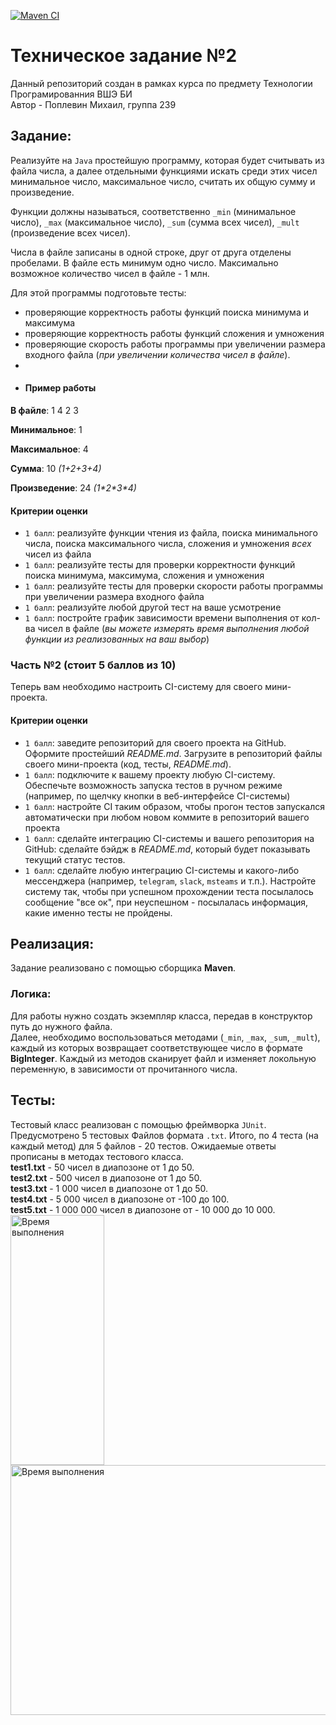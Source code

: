 [![Maven CI](https://github.com/mishcum/tp_hse_tz2/actions/workflows/maven.yml/badge.svg?event=push)](https://github.com/mishcum/tp_hse_tz2/actions/workflows/maven.yml)

# Техническое задание №2
Данный репозиторий создaн в рамках курса по предмету Технологии Програмированния ВШЭ БИ  
Автор - Поплевин Михаил, группа 239
## Задание:
Реализуйте на `Java` простейшую программу, которая будет считывать из файла числа, a далее отдельными функциями искать среди этих чисел минимальное число, максимальное число, считать их общую сумму и произведение. 

Функции должны называться, соответственно `_min` (минимальное число), `_max` (максимальное число), `_sum` (сумма всех чисел), `_mult` (произведение всех чисел). 

Числа в файле записаны в одной строке, друг от друга отделены пробелами. В файле есть минимум одно число. Максимально возможное количество чисел в файле - 1 млн.

Для этой программы подготовьте тесты:
- проверяющие корректность работы функций поиска минимума и максимума
- проверяющие корректность работы функций сложения и умножения
- проверяющие скорость работы программы при увеличении размера входного файла (*при увеличении количества чисел в файле*).
- 
- #### Пример работы

**В файле**: 1 4 2 3

**Минимальное**: 1

**Максимальное**: 4

**Сумма**: 10 *(1+2+3+4)*

**Произведение**: 24 *(1\*2\*3\*4)*

#### Критерии оценки

- `1 балл`: реализуйте функции чтения из файла, поиска минимального числа, поиска максимального числа, сложения и умножения *всех* чисел из файла
- `1 балл`: реализуйте тесты для проверки корректности функций поиска минимума, максимума, сложения и умножения
- `1 балл`: реализуйте тесты для проверки скорости работы программы при увеличении размера входного файла
- `1 балл`: реализуйте любой другой тест на ваше усмотрение
- `1 балл`: постройте график зависимости времени выполнения от кол-ва чисел в файле (*вы можете измерять время выполнения любой функции из реализованных на ваш выбор*)

### Часть №2 (стоит 5 баллов из 10)

Теперь вам необходимо настроить CI-систему для своего мини-проекта. 

#### Критерии оценки

- `1 балл`: заведите репозиторий для своего проекта на GitHub. Оформите простейший *README.md*. Загрузите в репозиторий файлы своего мини-проекта (код, тесты, *README.md*).
- `1 балл`: подключите к вашему проекту любую CI-систему. Обеспечьте возможность запуска тестов в ручном режиме (например, по щелчку кнопки в веб-интерфейсе CI-системы) 
- `1 балл`: настройте CI таким образом, чтобы прогон тестов запускался автоматически при любом новом коммите в репозиторий вашего проекта
- `1 балл`: сделайте интеграцию CI-системы и вашего репозитория на GitHub: сделайте бэйдж в *README.md*, который будет показывать текущий статус тестов. 
- `1 балл`: сделайте любую интеграцию CI-системы и какого-либо мессенджера (например, `telegram`, `slack`, `msteams` и т.п.). Настройте систему так, чтобы при успешном прохождении теста посылалось сообщение "все ок", при неуспешном - посылалась информация, какие именно тесты не пройдены. 

## Реализация:
Задание реализовано с помощью сборщика **Maven**.
### Логика:
Для работы нужно создать экземпляр класса, передав в конструктор путь до нужного файла.  
Далее, необходимо воспользоваться методами (`_min`, `_max`, `_sum`, `_mult`), каждый из которых возвращает соответствующее число в формате **BigInteger**. Каждый из методов сканирует файл и изменяет локольную переменную, в зависимости от прочитанного числа.

## Тесты:
Тестовый класс реализован с помощью фреймворка `JUnit`. Предусмотрено 5 тестовых Файлов формата `.txt`. Итого, по 4 теста (на каждый метод) для 5 файлов - 20 тестов. Ожидаемые ответы прописаны в методах тестового класса.  
**test1.txt** - 50 чисел в диапозоне от 1 до 50.  
**test2.txt** - 500 чисел в диапозоне от 1 до 50.  
**test3.txt** - 1 000 чисел в диапозоне от 1 до 50.   
**test4.txt** - 5 000 чисел в диапозоне от -100 до 100.   
**test5.txt** - 1 000 000 чисел в диапозоне от - 10 000 до 10 000.     
<image src="pictures/pic1.png"  width="150" height="400" alt="Время выполнения">
<image src="pictures/pic2.png"  width="667" height="400" alt="Время выполнения">  



  



